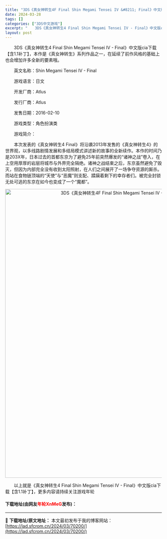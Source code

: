 ```yaml
---
title: "3DS《真女神转生4F Final Shin Megami Tensei IV &#8211; Final》中文版cia下载【含1.1补丁+DLC】"
date: 2024-03-28
tags: []
categories: ["3DS中文游戏"]
excerpt: "　　3DS《真女神转生4 Final Shin Megami Tensei IV - Final》中文版cia下载【含1.1补丁】，本作是《真女神转生》系列作品之一，在延续了前作风格的基础上也会增加许多全新的要素哦。 　　英文名称：Shin Megami Tensei IV - Final 　　游戏&hellip;"
layout: post
---
```


 <p>　　3DS《真女神转生4 Final Shin Megami Tensei IV - Final》中文版cia下载【含1.1补丁】，本作是《真女神转生》系列作品之一，在延续了前作风格的基础上也会增加许多全新的要素哦。</p> <p>　　英文名称：Shin Megami Tensei IV - Final</p> <p>　　游戏语言：日文</p> <p>　　开发厂商：Atlus</p> <p>　　发行厂商：Atlus</p> <p>　　发售日期：2016-02-10</p> <p>　　游戏类型：角色扮演类</p> <p>　　游戏简介：</p> <p>　　本次发表的《真女神转生4 Final》将沿袭2013年发售的《真女神转生4》的世界观，以多线路剧情发展和多结局模式讲述新的故事的全新续作。本作的时间乃是203X年，日本过去的首都东京为了避免25年前突然爆发的&ldquo;诸神之战&rdquo;卷入，在上空用厚厚的岩层将城市与外界完全隔绝。诸神之战结束之后，东京虽然避免了毁灭，但因为内部完全没有收到太阳照射，在人们之间展开了一场争夺资源的厮杀。而站在食物链顶端的&ldquo;天使&rdquo;与&ldquo;恶魔&rdquo;则支配、蹂躏着剩下的幸存者们。被完全封锁无处可逃的东京在如今也变成了一个&ldquo;魔都&rdquo;。</p> <p align="center"><img align="" border="0" src="https://www.2023game.com/d/file/p/2022/05-05/91b174fdd035b80445973480555b6964.jpg" width="930" alt="3DS《真女神转生4F Final Shin Megami Tensei IV - Final》中文版cia下载【含1.1补丁+DLC】" /></p> <p>　　以上就是《真女神转生4 Final Shin Megami Tensei IV - Final》中文版cia下载【含1.1补丁】，更多内容请持续关注游戏年轮</p> <p><h4>下载地址(由网友<font color="red">年轮XnMeG</font>发布)：</h4></p> 

---
📖 **下载地址/原文地址：** 本文最初发布于我的博客网站：[https://lad.sfcrom.cn/2024/03/70200/](https://lad.sfcrom.cn/2024/03/70200/)
